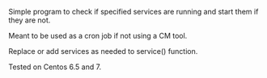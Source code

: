 Simple program to check if specified services are running and start them if they are not.

Meant to be used as a cron job if not using a CM tool.

Replace or add services as needed to service() function.

Tested on Centos 6.5 and 7. 

